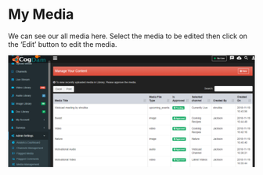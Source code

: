 # My Media

We can see our all media here. Select the media to be edited then click on the ‘Edit’ button to edit the media.

![](../.gitbook/assets/image%20%28109%29.png)

